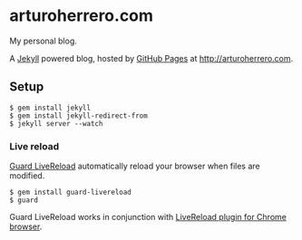 # arturoherrero.com

My personal blog.

A [Jekyll][1] powered blog, hosted by [GitHub Pages][4] at http://arturoherrero.com.


## Setup

    $ gem install jekyll
    $ gem install jekyll-redirect-from
    $ jekyll server --watch

### Live reload

[Guard LiveReload][3] automatically reload your browser when files are modified.

    $ gem install guard-livereload
    $ guard

Guard LiveReload works in conjunction with [LiveReload plugin for Chrome browser][2].


[1]: http://jekyllrb.com/
[2]: https://chrome.google.com/webstore/detail/livereload/jnihajbhpnppcggbcgedagnkighmdlei
[3]: https://github.com/guard/guard-livereload
[4]: https://pages.github.com/
